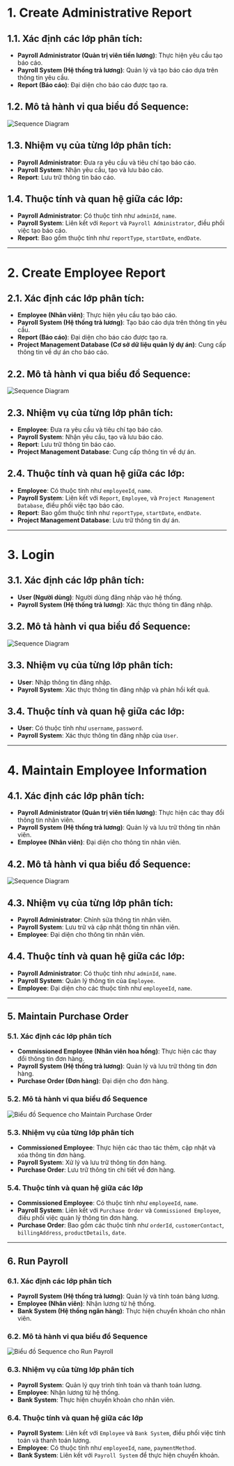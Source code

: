 # 1. Create Administrative Report

## 1.1. Xác định các lớp phân tích:
- **Payroll Administrator (Quản trị viên tiền lương)**: Thực hiện yêu cầu tạo báo cáo.
- **Payroll System (Hệ thống trả lương)**: Quản lý và tạo báo cáo dựa trên thông tin yêu cầu.
- **Report (Báo cáo)**: Đại diện cho báo cáo được tạo ra.

## 1.2. Mô tả hành vi qua biểu đồ Sequence:
![Sequence Diagram](https://www.planttext.com/api/plantuml/png/Z9AnJiCm48RtFCKf4qZb1JgWAbawTAba8HXJWnABu4JfkH8Z4mDJtu1G8QHA5SpEqC6ex-4du1KukofA8uXOBCl-_hl_VlkhsOxcc5Iexl8WuLXK44wLrIi9MDdc2HR2h2KmOPi72VdkOrVBD8Ha3bDsmIP1ILB1HPb8X71icqV0p3PBcGAhgCgHOiowWiZK1N1Q_7qK1u6l2cVd7Xx2bLahu5Q_AK2h2PuT58437EWLnwJm-yniMdYdSAp88k6lvQyudEG5zHC3aAbvleUPrUy8dqjN_t1sQ_KMQLoZ-G3GfIGpyoBtYPt--8lY8R1-xoqpVnfkpKUPgdy5iN0FY1KDvYGz4NJ0jlL9RxDBKtCQs-gDf7JCgkjjT2EltS_w1W00__y30000)

## 1.3. Nhiệm vụ của từng lớp phân tích:
- **Payroll Administrator**: Đưa ra yêu cầu và tiêu chí tạo báo cáo.
- **Payroll System**: Nhận yêu cầu, tạo và lưu báo cáo.
- **Report**: Lưu trữ thông tin báo cáo.

## 1.4. Thuộc tính và quan hệ giữa các lớp:
- **Payroll Administrator**: Có thuộc tính như `adminId`, `name`.
- **Payroll System**: Liên kết với `Report` và `Payroll Administrator`, điều phối việc tạo báo cáo.
- **Report**: Bao gồm thuộc tính như `reportType`, `startDate`, `endDate`.

---

# 2. Create Employee Report

## 2.1. Xác định các lớp phân tích:
- **Employee (Nhân viên)**: Thực hiện yêu cầu tạo báo cáo.
- **Payroll System (Hệ thống trả lương)**: Tạo báo cáo dựa trên thông tin yêu cầu.
- **Report (Báo cáo)**: Đại diện cho báo cáo được tạo ra.
- **Project Management Database (Cơ sở dữ liệu quản lý dự án)**: Cung cấp thông tin về dự án cho báo cáo.

## 2.2. Mô tả hành vi qua biểu đồ Sequence:
![Sequence Diagram](https://www.planttext.com/api/plantuml/png/b5EnIiDG5Dtp5OTC2le37KIR3Xs2KCoWO_egQJ1zAUbBeL_W80uT71p4nY92eLJNFAJ3a_x7-m9_mPj89AcLrWmXt7lEFVUUU_CfbyS3uKOYxWM6oqGOmJpjgYUEeQzct3JwbFEPttUvWDdKyXgYg-MOUt0YdKuHh5vN2VTCk0Cq7SUk4keg2S7ebUVhLZLhhH8Cj7n4Gyi50f-gnsZ5L9OZKEzP-0qguJdPEclOBRjnOXYL1d5ubElMSA5cCPXENs88dP9kkn0tCa06h32h33__xgfvYVQ7a1NJz4Hxxc-aOIy8ITy_0FVKP8IsJXS27-DCfuXTwNGfo4cLidt33GJid58g4gW9J4VBEz8YZyRmo9w7BDoZXiWfHh8XUbhU2tGAempGKqnRE5Q3JSsEliiKq1nP83REzXk-tKP6jt7BDr2tMrdbNFBEpzRgLWtERXijrTkwnbBRTCJnlyvbgEKDH4HhpwWx7CeQeJoQlPFukKeOU5UdSqwtfARhFH-JOza__0K00F__0m00)

## 2.3. Nhiệm vụ của từng lớp phân tích:
- **Employee**: Đưa ra yêu cầu và tiêu chí tạo báo cáo.
- **Payroll System**: Nhận yêu cầu, tạo và lưu báo cáo.
- **Report**: Lưu trữ thông tin báo cáo.
- **Project Management Database**: Cung cấp thông tin về dự án.

## 2.4. Thuộc tính và quan hệ giữa các lớp:
- **Employee**: Có thuộc tính như `employeeId`, `name`.
- **Payroll System**: Liên kết với `Report`, `Employee`, và `Project Management Database`, điều phối việc tạo báo cáo.
- **Report**: Bao gồm thuộc tính như `reportType`, `startDate`, `endDate`.
- **Project Management Database**: Lưu trữ thông tin dự án.

---

# 3. Login

## 3.1. Xác định các lớp phân tích:
- **User (Người dùng)**: Người dùng đăng nhập vào hệ thống.
- **Payroll System (Hệ thống trả lương)**: Xác thực thông tin đăng nhập.

## 3.2. Mô tả hành vi qua biểu đồ Sequence:
![Sequence Diagram](https://www.planttext.com/api/plantuml/png/UhzxlqDnIM9HIMbk3bTYSab-aOAIN_gn3GztpyrKI3cyCozTYQi0A9sPd5cGc5UYeEJnS7UxGad6mzqJyz8LGeeUxbgia7Dimx65G8KAYSKA7Y4XFbnSw4OewDg1PQmK_38UxbfRe51oU5MUGjdX1GgvG6w9GZPGT6Kf5qW9Gcd4uON9O9isWgZ3Mu3sbMJcSINcb2Y4mBaAGFd51GevG5TnAG01p0Xq5rWf79bmf1ce9m_gW8p32_8o5991vd2bvXId8fkP3M4IRRH7viFTpNbWjtR3d9fqU64-IE_qJAxKl1Gk1o012c800000__y30000)

## 3.3. Nhiệm vụ của từng lớp phân tích:
- **User**: Nhập thông tin đăng nhập.
- **Payroll System**: Xác thực thông tin đăng nhập và phản hồi kết quả.

## 3.4. Thuộc tính và quan hệ giữa các lớp:
- **User**: Có thuộc tính như `username`, `password`.
- **Payroll System**: Xác thực thông tin đăng nhập của `User`.

---

# 4. Maintain Employee Information

## 4.1. Xác định các lớp phân tích:
- **Payroll Administrator (Quản trị viên tiền lương)**: Thực hiện các thay đổi thông tin nhân viên.
- **Payroll System (Hệ thống trả lương)**: Quản lý và lưu trữ thông tin nhân viên.
- **Employee (Nhân viên)**: Đại diện cho thông tin nhân viên.

## 4.2. Mô tả hành vi qua biểu đồ Sequence:
![Sequence Diagram](https://www.planttext.com/api/plantuml/png/v5I_IiD06D_lAJuwATGNw225BXbAe72KEXvfQGB99IGNiQCuE7GgFa4i8WG5GQTaS3ZfUzmJ-0hzxbHiMbCRLpCao_Vx-ttalNpj9eB58WrymXmHnj0QfAfOSX2nAkTmxicS0_LKUSd1NpsjCZvj0KjWG8UqJoA4UeuNCIwWPQdo6eIhoWMV0esHfOAmw3R0TkKj_v0m4_QG4CCB9wTcl0DdCa_1KSLz2kDqXgRa0qh85rGG7WV-pK0qG0CDGmNfXwh8FCIn48JC73YYhio3DlHKyHWX2Nv46qRocHrl6-YbA8KqTz4E3M6-0CDKyGAm-J8NMRw5A==)

## 4.3. Nhiệm vụ của từng lớp phân tích:
- **Payroll Administrator**: Chỉnh sửa thông tin nhân viên.
- **Payroll System**: Lưu trữ và cập nhật thông tin nhân viên.
- **Employee**: Đại diện cho thông tin nhân viên.

## 4.4. Thuộc tính và quan hệ giữa các lớp:
- **Payroll Administrator**: Có thuộc tính như `adminId`, `name`.
- **Payroll System**: Quản lý thông tin của `Employee`.
- **Employee**: Đại diện cho các thuộc tính như `employeeId`, `name`.

---

## 5. Maintain Purchase Order

### 5.1. Xác định các lớp phân tích
- **Commissioned Employee (Nhân viên hoa hồng)**: Thực hiện các thay đổi thông tin đơn hàng.
- **Payroll System (Hệ thống trả lương)**: Quản lý và lưu trữ thông tin đơn hàng.
- **Purchase Order (Đơn hàng)**: Đại diện cho đơn hàng.

### 5.2. Mô tả hành vi qua biểu đồ Sequence
![Biểu đồ Sequence cho Maintain Purchase Order](https://www.planttext.com/api/plantuml/png/t9InIiDG68Nt-nI7JWhr1Jf8eKk6qYb87IzfQGBfJKXlnCuE3Yujle2rY50K19sImU6MliTz0b_1_wQjD5vR8cvcI20vv_p_-RZa8tzlZYHFP3eC6VTabA3MyTMzm4MW5W9EnE7h_5OCQk0ZTCwS5ej97dX1p8L4pT7vDIH9fc80Dz7P7E7gPJNR61pNRPSDombzXA_kDehbn67CvEBaj90tSAuMAJoTFQRefMF8H3rXEVsoCQCoQkCggSD8PxE0rk4Hf9fvE7BfHLH7IsVFCOHF3rb7LxtousypModjJoaFiPN2U2XH19Ms05rxDv6-UgD06GZBitVk0Szs3i5gL5gbQzeNVKsOcaDQfduuwfV0L6ytfC3AjNuIRvFNuZRfnbNghnTn0frVYUBGtVmLjBVJtoRz2peMS6-Vj-1kZk3_vhqBvF9Gsu9q1HuMOIkrBtgiIJVpB_i4003__mC0)

### 5.3. Nhiệm vụ của từng lớp phân tích
- **Commissioned Employee**: Thực hiện các thao tác thêm, cập nhật và xóa thông tin đơn hàng.
- **Payroll System**: Xử lý và lưu trữ thông tin đơn hàng.
- **Purchase Order**: Lưu trữ thông tin chi tiết về đơn hàng.

### 5.4. Thuộc tính và quan hệ giữa các lớp
- **Commissioned Employee**: Có thuộc tính như `employeeId`, `name`.
- **Payroll System**: Liên kết với `Purchase Order` và `Commissioned Employee`, điều phối việc quản lý thông tin đơn hàng.
- **Purchase Order**: Bao gồm các thuộc tính như `orderId`, `customerContact`, `billingAddress`, `productDetails`, `date`.

---

## 6. Run Payroll

### 6.1. Xác định các lớp phân tích
- **Payroll System (Hệ thống trả lương)**: Quản lý và tính toán bảng lương.
- **Employee (Nhân viên)**: Nhận lương từ hệ thống.
- **Bank System (Hệ thống ngân hàng)**: Thực hiện chuyển khoản cho nhân viên.

### 6.2. Mô tả hành vi qua biểu đồ Sequence
![Biểu đồ Sequence cho Run Payroll](https://www.planttext.com/api/plantuml/png/X98nQiCm58Ptd-AHlHV8K48d5uBfO49NLmcMgFCSOhcGiNJeq2atY1jAII4qGo4W3HbKSeztWbwXJqcmuwNLO67y_x--_ra_TjShT3BLvJWB9hmheIO9QkY4P9z1Ix9pJ26Uabb2jj_iAqmxa1GGnd6_ROYaUqLuKEu33ufey4TWb7gnT8iwBWg3m8V2nUKXl0jNP3urVC_9l9SW99bg1dVCmVOJIMs81bteatcRyG7kYmLQ8M0318934FHvZPOvTckKe7DNOVqzoJJSoEFB0NmbU4iQdLimLZaZ-uHmBtEF5W2lfaOKSZI3vv2g98SXsHSX0Plo9tqKDhLlNIMOdSmQMoxj3HA4xnUCicBqBvnMP1yHncIs6ZpVLa3XLg85wTjV8qoa8hChw_8Z7BO6T4vrql2lSKj-x3Tab-8utA37Hd-NVW400F__0m00)

### 6.3. Nhiệm vụ của từng lớp phân tích
- **Payroll System**: Quản lý quy trình tính toán và thanh toán lương.
- **Employee**: Nhận lương từ hệ thống.
- **Bank System**: Thực hiện chuyển khoản cho nhân viên.

### 6.4. Thuộc tính và quan hệ giữa các lớp
- **Payroll System**: Liên kết với `Employee` và `Bank System`, điều phối việc tính toán và thanh toán lương.
- **Employee**: Có thuộc tính như `employeeId`, `name`, `paymentMethod`.
- **Bank System**: Liên kết với `Payroll System` để thực hiện chuyển khoản.

